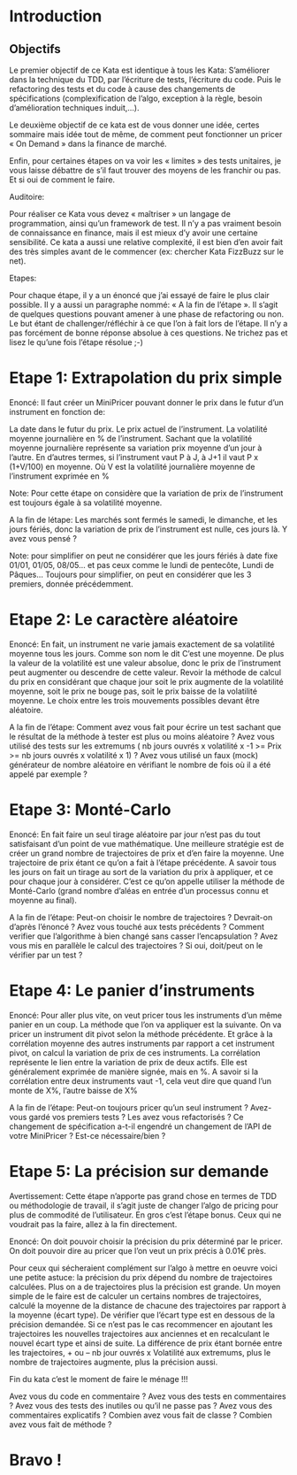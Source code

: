 ﻿# Introduction

## Objectifs

Le premier objectif de ce Kata est identique à tous les Kata: S’améliorer dans la technique du TDD, par l’écriture de tests, l’écriture du code. Puis le refactoring des tests et du code à cause des changements de spécifications (complexification de l’algo, exception à la règle, besoin d’amélioration techniques induit,…).

Le deuxième objectif de ce kata est de vous donner une idée, certes sommaire mais idée tout de même, de comment peut fonctionner un pricer « On Demand » dans la finance de marché.

Enfin, pour certaines étapes on va voir les « limites » des tests unitaires, je vous laisse débattre de s’il faut trouver des moyens de les franchir ou pas. Et si oui de comment le faire.

Auditoire:

Pour réaliser ce Kata vous devez « maîtriser » un langage de programmation, ainsi qu’un framework de test. Il n’y a pas vraiment besoin de connaissance en finance, mais il est mieux d’y avoir une certaine sensibilité. Ce kata a aussi une relative complexité, il est bien d’en avoir fait des très simples avant de le commencer (ex: chercher Kata FizzBuzz sur le net).

Etapes:

Pour chaque étape, il y a un énoncé que j’ai essayé de faire le plus clair possible. Il y a aussi un paragraphe nommé: « A la fin de l’étape ». Il s’agit de quelques questions pouvant amener à une phase de refactoring ou non. Le but étant de challenger/réfléchir à ce que l’on à fait lors de l’étape. Il n’y a pas forcément de bonne réponse absolue à ces questions. Ne trichez pas et lisez le qu’une fois l’étape résolue ;-)

# Etape 1: Extrapolation du prix simple

Enoncé:
Il faut créer un MiniPricer pouvant donner le prix dans le futur d’un instrument en fonction de:

La date dans le futur du prix.
Le prix actuel  de l’instrument.
La volatilité moyenne journalière en % de l’instrument.
Sachant que la volatilité moyenne journalière représente sa variation prix moyenne d’un jour à l’autre. 
En d’autres termes,  si l’instrument vaut P à J, à J+1 il vaut P x (1+V/100) en moyenne. 
Où V est la volatilité journalière moyenne de l’instrument exprimée en %

Note: Pour cette étape on considère que la variation de prix de l’instrument est toujours égale à sa volatilité moyenne.

A la fin de létape:
Les marchés sont fermés le samedi, le dimanche, et les jours fériés, donc la variation de prix de l’instrument est nulle, ces jours là. 
Y avez vous pensé ?

Note: pour simplifier on peut ne considérer que les jours fériés à date fixe 01/01, 01/05, 08/05… et pas ceux comme le lundi de pentecôte, Lundi de Pâques… Toujours pour simplifier, on peut en considérer que les 3 premiers, donnée précédemment.

# Etape 2: Le caractère aléatoire

Enoncé:
En fait, un instrument ne varie jamais exactement de sa volatilité moyenne tous les jours. Comme son nom le dit C’est une moyenne. De plus la valeur de la volatilité est une valeur absolue, donc le prix de l’instrument peut augmenter ou descendre de cette valeur.
Revoir la méthode de calcul du prix en considérant que chaque jour soit le prix augmente de la volatilité moyenne, soit le prix ne bouge pas, soit le prix baisse de la volatilité moyenne. Le choix entre les trois mouvements possibles devant être aléatoire.

A la fin de l’étape:
Comment avez vous fait pour écrire un test sachant que le résultat de la méthode à tester est plus ou moins aléatoire ?
Avez vous utilisé des tests sur les extremums ( nb jours ouvrés x volatilité x -1 >= Prix >= nb jours ouvrés x volatilité x 1) ?
Avez vous utilisé un faux (mock) générateur de nombre aléatoire en vérifiant le nombre de fois où il a été appelé par exemple ?

# Etape 3: Monté-Carlo

Enoncé:
En fait faire un seul tirage aléatoire par jour n’est pas du tout satisfaisant d’un point de vue mathématique. 
Une meilleure stratégie est de créer un grand nombre de trajectoires de prix et d’en faire la moyenne. 
Une trajectoire de prix étant ce qu’on a fait à l’étape précédente. 
A savoir tous les jours on fait un tirage au sort de la variation du prix à appliquer, et ce pour chaque jour à considérer. 
C’est ce qu’on appelle utiliser la méthode de Monté-Carlo (grand nombre d’aléas en entrée d’un processus connu et moyenne au final).

A la fin de l’étape:
Peut-on choisir le nombre de trajectoires ? Devrait-on d’après l’énoncé ?
Avez vous touché aux tests précédents ? Comment verifier que l’algorithme à bien changé sans casser l’encapsulation ?
Avez vous mis en parallèle le calcul des trajectoires ? Si oui, doit/peut on le vérifier par un test ?

# Etape 4: Le panier d’instruments

Enoncé:
Pour aller plus vite, on veut pricer tous les instruments d’un même panier en un coup. 
La méthode que l’on va appliquer est la suivante. 
On va pricer un instrument dit pivot selon la méthode précédente. 
Et grâce à la corrélation moyenne des autres instruments par rapport a cet instrument pivot, on calcul la variation de prix de ces instruments. 
La corrélation représente le lien entre la variation de prix de deux actifs. 
Elle est généralement exprimée de manière signée, mais en %. 
A savoir si la corrélation entre deux instruments vaut -1, cela veut dire que quand l’un monte de X%, l’autre baisse de X%

A la fin de l’étape:
Peut-on toujours pricer qu’un seul instrument ? Avez-vous gardé vos premiers tests ? Les avez vous refactorisés ?
Ce changement de spécification a-t-il engendré un changement de l’API de votre MiniPricer ? Est-ce nécessaire/bien ?

# Etape 5: La précision sur demande

Avertissement:
Cette étape n’apporte pas grand chose en termes de TDD ou méthodologie de travail, il s’agit juste de changer l’algo de pricing pour plus de commodité de l’utilisateur. 
En gros c’est l’étape bonus. Ceux qui ne voudrait pas la faire, allez à la fin directement.

Enoncé:
On doit pouvoir choisir la précision du prix déterminé par le pricer. 
On doit pouvoir dire au pricer que l’on veut un prix précis à 0.01€ près.

Pour ceux qui sécheraient complément sur l’algo à mettre en oeuvre voici une petite astuce: la précision du prix dépend du nombre de trajectoires calculées. Plus on a de trajectoires plus la précision est grande. Un moyen simple de le faire est de calculer un certains nombres de trajectoires, calculé la moyenne de la distance de chacune des trajectoires par rapport à la moyenne (écart type). De vérifier que l’écart type est en dessous de la précision demandée. Si ce n’est pas le cas recommencer en ajoutant les trajectoires les nouvelles trajectoires aux anciennes et en recalculant le nouvel écart type et ainsi de suite. La différence de prix étant bornée entre les trajectoires, + ou – nb jour ouvrés x Volatilité aux extremums, plus le nombre de trajectoires augmente, plus la précision aussi.

Fin du kata
c’est le moment de faire le ménage !!!

Avez vous du code en commentaire ?
Avez vous des tests en commentaires ?
Avez vous des tests des inutiles ou qu’il ne passe pas ?
Avez vous des commentaires explicatifs ?
Combien avez vous fait de classe ?
Combien avez vous fait de méthode ?

# Bravo !
